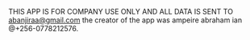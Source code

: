 THIS APP IS FOR COMPANY USE ONLY
AND ALL DATA IS SENT TO abanjiraa@gmail.com
the creator of the app was ampeire abraham ian @+256-0778212576.
